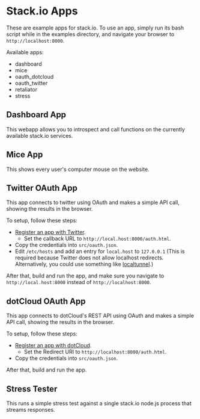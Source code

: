 # Stack.io Apps #

These are example apps for stack.io. To use an app, simply run its bash script
while in the examples directory, and navigate your browser to
`http://localhost:8000`.

Available apps:
 * dashboard
 * mice
 * oauth_dotcloud
 * oauth_twitter
 * retaliator
 * stress

## Dashboard App ##

This webapp allows you to introspect and call functions on the currently
available stack.io services.

## Mice App ##

This shows every user's computer mouse on the website.

## Twitter OAuth App ##

This app connects to twitter using OAuth and makes a simple API call, showing
the results in the browser.

To setup, follow these steps:
 * [Register an app with Twitter](https://dev.twitter.com/apps/new).
   * Set the callback URL to `http://local.host:8000/auth.html`.
 * Copy the credentials into `src/oauth.json`.
 * Edit `/etc/hosts` and add an entry for `local.host` to `127.0.0.1`
   (This is required because Twitter does not allow localhost redirects.
   Alternatively, you could use something like
   [localtunnel](http://progrium.com/localtunnel/).)

After that, build and run the app, and make sure you navigate to
`http://local.host:8000` instead of `http://localhost:8000`.

## dotCloud OAuth App ##

This app connects to dotCloud's REST API using OAuth and makes a simple API
call, showing the results in the browser.

To setup, follow these steps:
 * [Register an app with dotCloud](https://www.dotcloud.com/settings/oauth2/clients/new).
   * Set the Redirect URI to `http://localhost:8000/auth.html`.
 * Copy the credentials into `src/oauth.json`.

After that, build and run the app.

## Stress Tester ##

This runs a simple stress test against a single stack.io node.js process that
streams responses.
